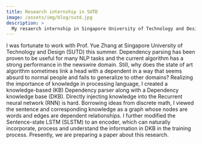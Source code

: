 ```yaml
---
title: Research internship in SUTD
image: /assets/img/blog/sutd.jpg
description: >
  My resaerch internship in Singapore University of Technology and Design.
---
```


I was fortunate to work with Prof. Yue Zhang at Singapore University of Technology and Design (SUTD) this summer. Dependency parsing has been proven to be useful for many NLP tasks and the current algorithm has a strong performance in the newswire domain. Still, why does the state of art algorithm sometimes link a head with a dependent in a way that seems absurd to normal people and fails to generalize to other domains? Realizing the importance of knowledge in processing language, I created a knowledge-based (KB) Dependency parser along with a Dependency knowledge base (DKB). Directly injecting knowledge into the Recurrent neural network (RNN) is hard. Borrowing ideas from discrete math, I viewed the sentence and corresponding knowledge as a graph whose nodes are words and edges are dependent relationships. I further modified the Sentence-state LSTM (SLSTM) to an encoder, which can naturally incorporate, process and understand the information in DKB in the training process. Presently, we are preparing a paper about this research. 



